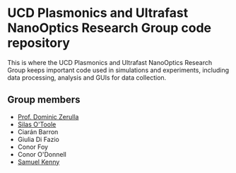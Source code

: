 # UCD Plasmonics and Ultrafast NanoOptics Research Group code repository

This is where the UCD Plasmonics and Ultrafast NanoOptics Research Group keeps important code used in simulations and experiments, including data processing, analysis and GUIs for data collection.

## Group members
* [Prof. Dominic Zerulla](mailto:dominic.zerulla@ucd.ie)
* [Silas O'Toole](mailto:silas.o-toole@ucdconnect.ie)
* Ciarán Barron
* Giulia Di Fazio
* Conor Foy
* Conor O'Donnell
* [Samuel Kenny](mailto:samuel.kenny1@ucdconnect.ie)
